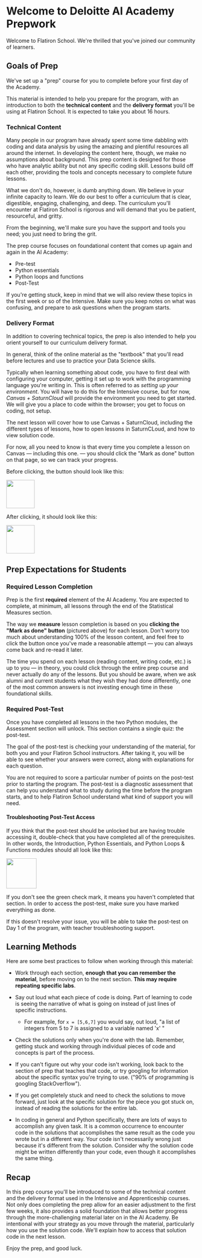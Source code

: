 # Welcome to Deloitte AI Academy Prepwork

Welcome to Flatiron School. We're thrilled that you've joined our community of learners.

## Goals of Prep

We've set up a "prep" course for you to complete before your first day of the Academy.

This material is intended to help you prepare for the program, with an introduction to both the **technical content** and the **delivery format** you'll be using at Flatiron School. It is expected to take you about 16 hours.

### Technical Content

Many people in our program have already spent some time dabbling with coding and data analysis by using the amazing and plentiful resources all around the internet. In developing the content here, though, we make no assumptions about background. This prep content is designed for those who have analytic ability but not any specific coding skill. Lessons build off each other, providing the tools and concepts necessary to complete future lessons.

What we don't do, however, is dumb anything down. We believe in your infinite capacity to learn. We do our best to offer a curriculum that is clear, digestible, engaging, challenging, and deep. The curriculum you'll encounter at Flatiron School is rigorous and will demand that you be patient, resourceful, and gritty.

From the beginning, we'll make sure you have the support and tools you need; you just need to bring the grit.

The prep course focuses on foundational content that comes up again and again in the AI Academy:

 - Pre-test
 - Python essentials
 - Python loops and functions
 - Post-Test

If you're getting stuck, keep in mind that we will also review these topics in the first week or so of the Intensive. Make sure you keep notes on what was confusing, and prepare to ask questions when the program starts.

### Delivery Format

In addition to covering technical topics, the prep is also intended to help you orient yourself to our curriculum delivery format.

In general, think of the online material as the "textbook" that you'll read before lectures and use to practice your Data Science skills.

Typically when learning something about code, you have to first deal with configuring your computer, getting it set up to work with the programming language you're writing in. This is often referred to as *setting up your environment*. You will have to do this for the Intensive course, but for now, *Canvas + SaturnCloud* will provide the environment you need to get started. We will give you a place to code within the browser; you get to focus on coding, not setup.

The next lesson will cover how to use Canvas + SaturnCloud, including the different types of lessons, how to open lessons in SaturnCLoud, and how to view solution code.

For now, all you need to know is that every time you complete a lesson on Canvas — including this one. — you should click the "Mark as done" button on that page, so we can track your progress.

Before clicking, the button should look like this:

<img src="https://curriculum-content.s3.amazonaws.com/data-science/images/done.png/done.png" width=75>

After clicking, it should look like this:

<img src="https://curriculum-content.s3.amazonaws.com/data-science/images/mark_as_done.png/mark_as_done.png" width=75>

## Prep Expectations for Students

### Required Lesson Completion

Prep is the first **required** element of the AI Academy. You are expected to complete, at minimum, all lessons through the end of the Statistical Measures section.

The way we **measure** lesson completion is based on you **clicking the "Mark as done" button** (pictured above) for each lesson. Don't worry too much about understanding 100% of the lesson content, and feel free to click the button once you've made a reasonable attempt — you can always come back and re-read it later.

The time you spend on each lesson (reading content, writing code, etc.) is up to you — in theory, you could click through the entire prep course and never actually do any of the lessons. But you should be aware, when we ask alumni and current students what they wish they had done differently, one of the most common answers is not investing enough time in these foundational skills.

### Required Post-Test

Once you have completed all lessons in the two Python modules, the Assessment section will unlock. This section contains a single quiz: the post-test.

The goal of the post-test is checking your understanding of the material, for both you and your Flatiron School instructors. After taking it, you will be able to see whether your answers were correct, along with explanations for each question.

You are not required to score a particular number of points on the post-test prior to starting the program. The post-test is a diagnostic assessment that can help you understand what to study during the time before the program starts, and to help Flatiron School understand what kind of support you will need.

#### Troubleshooting Post-Test Access

If you think that the post-test should be unlocked but are having trouble accessing it, double-check that you have completed all of the prerequisites. In other words, the Introduction, Python Essentials, and Python Loops & Functions modules should all look like this:

<img src="https://curriculum-content.s3.amazonaws.com/data-science/images/section_completed.png/section_completed.png" width=80>

If you don't see the green check mark, it means you haven't completed that section. In order to access the post-test, make sure you have marked everything as done.

If this doesn't resolve your issue, you will be able to take the post-test on Day 1 of the program, with teacher troubleshooting support.

## Learning Methods

Here are some best practices to follow when working through this material:

- Work through each section, **enough that you can remember the material**, before moving on to the next section. **This may require repeating specific labs**.  

- Say out loud what each piece of code is doing.  Part of learning to code is seeing the narrative of what is going on instead of just lines of specific instructions.
  - For example, for ```x = [5,6,7]``` you would say, out loud, "a list of integers from 5 to 7 is assigned to a variable named 'x' "
    
- Check the solutions only when you're done with the lab.  Remember, getting stuck and working through individual pieces of code and concepts is part of the process.  
    
- If you can't figure out why your code isn't working, look back to the section of prep that teaches that code, or try googling for information about the specific syntax you're trying to use.  ("90% of programming is googling StackOverflow").  
    
- If you get completely stuck and need to check the solutions to move forward, just look at the specific solution for the piece you got stuck on, instead of reading the solutions for the entire lab.

- In coding in general and Python specifically, there are lots of ways to accomplish any given task.  It is a common occurrence to encounter code in the solutions that accomplishes the same result as the code you wrote but in a different way.  Your code isn't necessarily wrong just because it's different from the solution.  Consider why the solution code might be written differently than your code, even though it accomplishes the same thing.  
  
## Recap

In this prep course you'll be introduced to some of the technical content and the delivery format used in the Intensive and Apprenticeship courses. Not only does completing the prep allow for an easier adjustment to the first few weeks, it also provides a solid foundation that allows better progress through the more-challenging material later on in the AI Academy. Be intentional with your strategy as you move through the material, particularly how you use the solution code. We'll explain how to access that solution code in the next lesson.

Enjoy the prep, and good luck. 
